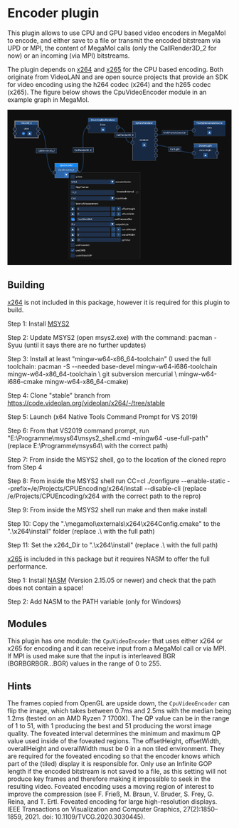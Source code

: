 # Encoder plugin
This plugin allows to use CPU and GPU based video encoders in MegaMol to encode, and either save to a file or transmit the encoded bitstream via UPD or MPI, the content of MegaMol calls (only the CallRender3D_2 for now) or an incoming (via MPI) bitstreams.

The plugin depends on [x264](https://www.videolan.org/developers/x264.html) and [x265](https://www.videolan.org/developers/x265.html) for the CPU based encoding. Both originate from VideoLAN and are open source projects that provide an SDK for video encoding using the h264 codec (x264) and the h265 codec (x265).
The figure below shows the CpuVideoEncoder module in an example graph in MegaMol.

![](encoder_configurator.png)

## Building
[x264](https://www.videolan.org/developers/x264.html) is not included in this package, however it is required for this plugin to build.

Step 1: Install [MSYS2](https://www.msys2.org/)

Step 2: Update MSYS2 (open msys2.exe) with the command: pacman -Syuu  (until it says there are no further updates)

Step 3: Install at least "mingw-w64-x86_64-toolchain" (I used the full toolchain: pacman -S --needed base-devel mingw-w64-i686-toolchain mingw-w64-x86_64-toolchain \ git subversion mercurial \ mingw-w64-i686-cmake mingw-w64-x86_64-cmake)

Step 4: Clone "stable" branch from https://code.videolan.org/videolan/x264/-/tree/stable

Step 5: Launch (x64 Native Tools Command Prompt for VS 2019)

Step 6: From that VS2019 command prompt, run "E:\Programme\msys64\msys2_shell.cmd -mingw64 -use-full-path" (replace E:\Programme\msys64\ with the correct path)

Step 7: From inside the MSYS2 shell, go to the location of the cloned repro from Step 4

Step 8: From inside the MSYS2 shell run CC=cl ./configure --enable-static --prefix=/e/Projects/CPUEncoding/x264/install --disable-cli (replace /e/Projects/CPUEncoding/x264 with the correct path to the repro)

Step 9: From inside the MSYS2 shell run make and then make install

Step 10: Copy the ".\megamol\externals\x264\x264Config.cmake" to the ".\x264\install\" folder (replace .\ with the full path)

Step 11: Set the x264_Dir to ".\x264\install\" (replace .\ with the full path)

[x265](https://www.videolan.org/developers/x265.html) is included in this package but it requires NASM to offer the full performance.

Step 1: Install [NASM](https://www.nasm.us/pub/nasm/releasebuilds/?C=M;O=D) (Version 2.15.05 or newer) and check that the path does not contain a space!

Step 2: Add NASM to the PATH variable (only for Windows)

## Modules

This plugin has one module: the `CpuVideoEncoder` that uses either x264 or x265 for encoding and it can receive input from a MegaMol call or via MPI.
If MPI is used make sure that the input is interleaved BGR (BGRBGRBGR...BGR) values in the range of 0 to 255.

## Hints

The frames copied from OpenGL are upside down, the `CpuVideoEncoder` can flip the image, which takes between 0.7ms and 2.5ms with the median being 1.2ms (tested on an AMD Ryzen 7 1700X).
The QP value can be in the range of 1 to 51, with 1 producing the best and 51 producing the worst image quality.
The foveated interval determines the minimum and maximum QP value used inside of the foveated regions.
The offsetHeight, offsetWidth, overallHeight and overallWidth must be 0 in a non tiled environment.
They are required for the foveated encoding so that the encoder knows which part of the (tiled) display it is responsible for.
Only use an Infinite GOP length if the encoded bitstream is not saved to a file, as this setting will not produce key frames and therefore making it impossible to seek in the resulting video.
Foveated encoding uses a moving region of interest to improve the compression (see F. Frieß, M. Braun, V. Bruder, S. Frey, G. Reina, and T. Ertl. Foveated encoding for large high-resolution displays. IEEE Transactions on Visualization and Computer Graphics, 27(2):1850–1859, 2021. doi: 10.1109/TVCG.2020.3030445).